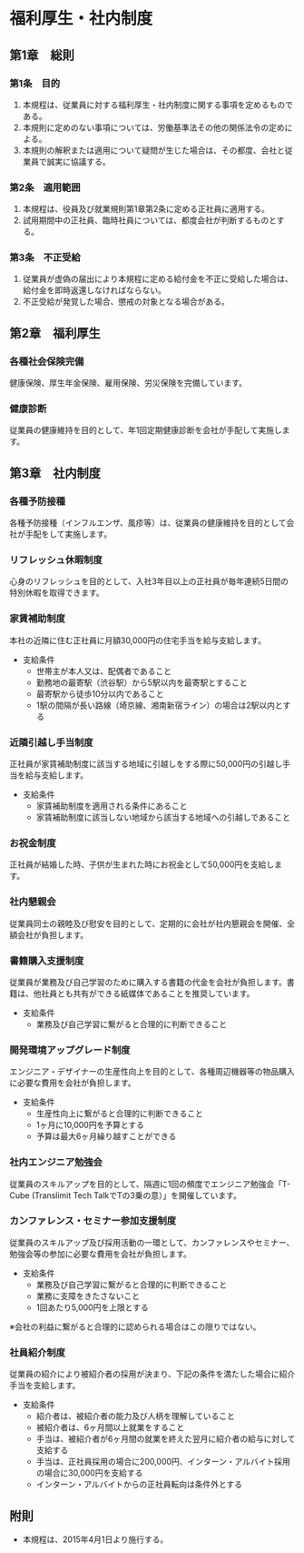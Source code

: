 # 福利厚生・社内制度

## 第1章　総則

### 第1条　目的

1. 本規程は、従業員に対する福利厚生・社内制度に関する事項を定めるものである。
2. 本規則に定めのない事項については、労働基準法その他の関係法令の定めによる。
3. 本規則の解釈または適用について疑問が生じた場合は、その都度、会社と従業員で誠実に協議する。

### 第2条　適用範囲

1. 本規程は、役員及び就業規則第1章第2条に定める正社員に適用する。
2. 試用期間中の正社員、臨時社員については、都度会社が判断するものとする。

### 第3条　不正受給

1. 従業員が虚偽の届出により本規程に定める給付金を不正に受給した場合は、給付金を即時返還しなければならない。
2. 不正受給が発覚した場合、懲戒の対象となる場合がある。

## 第2章　福利厚生

### 各種社会保険完備

健康保険、厚生年金保険、雇用保険、労災保険を完備しています。

### 健康診断

従業員の健康維持を目的として、年1回定期健康診断を会社が手配して実施します。

## 第3章　社内制度

### 各種予防接種

各種予防接種（インフルエンザ、風疹等）は、従業員の健康維持を目的として会社が手配をして実施します。

### リフレッシュ休暇制度

心身のリフレッシュを目的として、入社3年目以上の正社員が毎年連続5日間の特別休暇を取得できます。

### 家賃補助制度

本社の近隣に住む正社員に月額30,000円の住宅手当を給与支給します。

* 支給条件
	* 世帯主が本人又は、配偶者であること
	* 勤務地の最寄駅（渋谷駅）から5駅以内を最寄駅とすること
	* 最寄駅から徒歩10分以内であること
	* 1駅の間隔が長い路線（埼京線、湘南新宿ライン）の場合は2駅以内とする

### 近隣引越し手当制度

正社員が家賃補助制度に該当する地域に引越しをする際に50,000円の引越し手当を給与支給します。

* 支給条件
	* 家賃補助制度を適用される条件にあること
	* 家賃補助制度に該当しない地域から該当する地域への引越しであること

### お祝金制度

正社員が結婚した時、子供が生まれた時にお祝金として50,000円を支給します。

### 社内懇親会

従業員同士の親睦及び慰安を目的として、定期的に会社が社内懇親会を開催、全額会社が負担します。

### 書籍購入支援制度

従業員が業務及び自己学習のために購入する書籍の代金を会社が負担します。書籍は、他社員とも共有ができる紙媒体であることを推奨しています。

* 支給条件
	* 業務及び自己学習に繋がると合理的に判断できること

### 開発環境アップグレード制度

エンジニア・デザイナーの生産性向上を目的として、各種周辺機器等の物品購入に必要な費用を会社が負担します。

* 支給条件
	* 生産性向上に繋がると合理的に判断できること
	* 1ヶ月に10,000円を予算とする
	* 予算は最大6ヶ月繰り越すことができる

### 社内エンジニア勉強会

従業員のスキルアップを目的として、隔週に1回の頻度でエンジニア勉強会「T-Cube (Translimit Tech TalkでTの3乗の意）」を開催しています。

### カンファレンス・セミナー参加支援制度

従業員のスキルアップ及び採用活動の一環として、カンファレンスやセミナー、勉強会等の参加に必要な費用を会社が負担します。

* 支給条件
	* 業務及び自己学習に繋がると合理的に判断できること
	* 業務に支障をきたさないこと
	* 1回あたり5,000円を上限とする

※会社の利益に繋がると合理的に認められる場合はこの限りではない。

### 社員紹介制度

従業員の紹介により被紹介者の採用が決まり、下記の条件を満たした場合に紹介手当を支給します。

* 支給条件
	* 紹介者は、被紹介者の能力及び人柄を理解していること
	* 被紹介者は、6ヶ月間以上就業をすること
	* 手当は、被紹介者が6ヶ月間の就業を終えた翌月に紹介者の給与に対して支給する
	* 手当は、正社員採用の場合に200,000円、インターン・アルバイト採用の場合に30,000円を支給する
	* インターン・アルバイトからの正社員転向は条件外とする

## 附則

* 本規程は、2015年4月1日より施行する。
